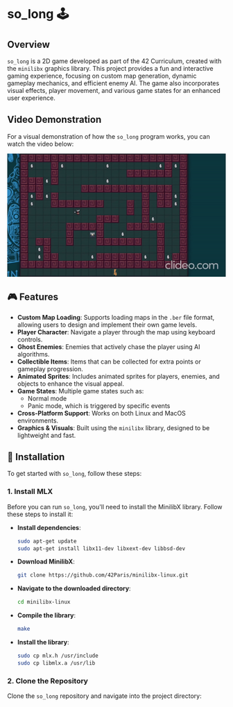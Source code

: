 # so_long 🕹️

## Overview

`so_long` is a 2D game developed as part of the 42 Curriculum, created with the `minilibx` graphics library. This project provides a fun and interactive gaming experience, focusing on custom map generation, dynamic gameplay mechanics, and efficient enemy AI. The game also incorporates visual effects, player movement, and various game states for an enhanced user experience.

## Video Demonstration
For a visual demonstration of how the `so_long` program works, you can watch the video below:

![](https://github.com/rh-oussama/so_longo-42/blob/main/so_long_demo.gif)

## 🎮 Features

- **Custom Map Loading**: Supports loading maps in the `.ber` file format, allowing users to design and implement their own game levels.
- **Player Character**: Navigate a player through the map using keyboard controls.
- **Ghost Enemies**: Enemies that actively chase the player using AI algorithms.
- **Collectible Items**: Items that can be collected for extra points or gameplay progression.
- **Animated Sprites**: Includes animated sprites for players, enemies, and objects to enhance the visual appeal.
- **Game States**: Multiple game states such as:
  - Normal mode
  - Panic mode, which is triggered by specific events
- **Cross-Platform Support**: Works on both Linux and MacOS environments.
- **Graphics & Visuals**: Built using the `minilibx` library, designed to be lightweight and fast.

## 🚀 Installation

To get started with `so_long`, follow these steps:

### 1. Install MLX

Before you can run `so_long`, you'll need to install the MinilibX library. Follow these steps to install it:

- **Install dependencies**:

    ```bash
    sudo apt-get update
    sudo apt-get install libx11-dev libxext-dev libbsd-dev
    ```

- **Download MinilibX**:

    ```bash
    git clone https://github.com/42Paris/minilibx-linux.git
    ```

- **Navigate to the downloaded directory**:

    ```bash
    cd minilibx-linux
    ```

- **Compile the library**:

    ```bash
    make
    ```

- **Install the library**:

    ```bash
    sudo cp mlx.h /usr/include
    sudo cp libmlx.a /usr/lib
    ```

### 2. Clone the Repository

Clone the `so_long` repository and navigate into the project directory:

